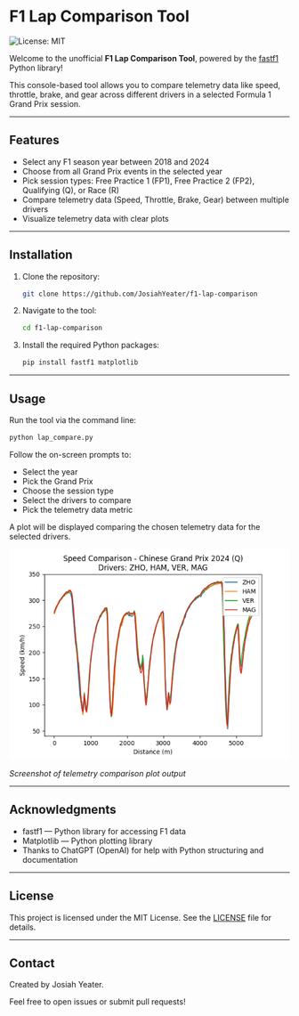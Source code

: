 # F1 Lap Comparison Tool
![License: MIT](https://img.shields.io/badge/License-MIT-yellow.svg)

Welcome to the unofficial **F1 Lap Comparison Tool**, powered by the [fastf1](https://theoehrly.github.io/Fast-F1/) Python library!

This console-based tool allows you to compare telemetry data like speed, throttle, brake, and gear across different drivers in a selected Formula 1 Grand Prix session.

---
## Features

- Select any F1 season year between 2018 and 2024
- Choose from all Grand Prix events in the selected year
- Pick session types: Free Practice 1 (FP1), Free Practice 2 (FP2), Qualifying (Q), or Race (R)
- Compare telemetry data (Speed, Throttle, Brake, Gear) between multiple drivers
- Visualize telemetry data with clear plots

---

## Installation

1. Clone the repository:
   ```bash
   git clone https://github.com/JosiahYeater/f1-lap-comparison
   ```
2. Navigate to the tool:
    ```bash
    cd f1-lap-comparison
    ```
3. Install the required Python packages:
   ```bash
   pip install fastf1 matplotlib
   ```
---

## Usage

Run the tool via the command line:

```bash
python lap_compare.py
```
Follow the on-screen prompts to:

- Select the year
- Pick the Grand Prix
- Choose the session type
- Select the drivers to compare
- Pick the telemetry data metric

A plot will be displayed comparing the chosen telemetry data for the selected drivers.

![Screenshot of telemetry comparison plot output](example_screenshot.png)

*Screenshot of telemetry comparison plot output*

---

## Acknowledgments

- fastf1 — Python library for accessing F1 data
- Matplotlib — Python plotting library
- Thanks to ChatGPT (OpenAI) for help with Python structuring and documentation

---

## License

This project is licensed under the MIT License. See the [LICENSE](LICENSE) file for details.

---

## Contact

Created by Josiah Yeater.

Feel free to open issues or submit pull requests!